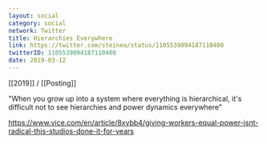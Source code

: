 ```yaml
---
layout: social
category: social
network: Twitter
title: Hierarchies Everywhere
link: https://twitter.com/steinea/status/1105539094187110400
twitterID: 1105539094187110400
date: 2019-03-12
---
```


[[2019]] / [[Posting]]

"When you grow up into a system where everything is hierarchical, it's difficult not to see hierarchies and power dynamics everywhere"

<https://www.vice.com/en/article/8xybb4/giving-workers-equal-power-isnt-radical-this-studios-done-it-for-years>
